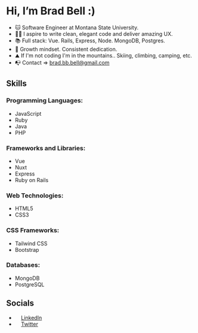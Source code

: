 # Hi, I’m Brad Bell :)
- 🐱 Software Engineer at Montana State University.
- ✍🏼 I aspire to write clean, elegant code and deliver amazing UX.
- 📚 Full stack: Vue. Rails, Express, Node. MongoDB, Postgres.
- 🌱 Growth mindset. Consistent dedication.
- ⛰️ If I'm not coding I'm in the mountains.. Skiing, climbing, camping, etc.
- 📭 Contact => brad.bb.bell@gmail.com

## Skills

### Programming Languages: ###
- JavaScript
- Ruby
- Java
- PHP
### Frameworks and Libraries: ###
- Vue
- Nuxt
- Express
- Ruby on Rails
### Web Technologies: ###
- HTML5
- CSS3
### CSS Frameworks: ###
- Tailwind CSS
- Bootstrap
### Databases: ###
- MongoDB
- PostgreSQL

## Socials

- <img src="https://raw.githubusercontent.com/danielcranney/readme-generator/main/public/icons/socials/linkedin.svg" width="12" height="12" /> [LinkedIn](https://www.linkedin.com/in/brad-bb-bell)
- <img src="https://raw.githubusercontent.com/danielcranney/readme-generator/main/public/icons/socials/twitter.svg" width="12" height="12" /> [Twitter](https://www.twitter.com/dadmodebb)
